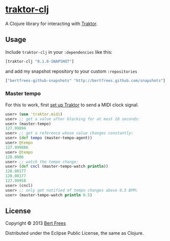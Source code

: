 [traktor-clj][]
===============
A Clojure library for interacting with [Traktor][].

Usage
-----
Include `traktor-clj` in your `:dependencies` like this:

```clojure
[traktor-clj "0.1.0-SNAPSHOT"]
```

and add my snapshot repository to your custom `:repositories`

```clojure
["bertfrees-github-snapshots" "http://bertfrees.github.com/snapshots"]
```

### Master tempo
For this to work, first [set up Traktor](http://www.native-instruments.com/knowledge/questions/817/How+to+send+a+MIDI+clock+sync+signal+from+TRAKTOR%3F) to send a MIDI clock signal.

```clojure
user> (use 'traktor.midi)
user> ;; get a value after blocking for at most 10 seconds:
user> (master-tempo)
127.99894
user> ;; get a reference whose value changes constantly:
user> (def tempo (master-tempo-agent))
user> @tempo
127.999886
user> @tempo
128.0006
user> ;; watch the tempo change:
user> (def cncl (master-tempo-watch println))
128.00177
128.00177
127.99958
user> (cncl)
user> ;; only get notified of tempo changes above 0.5 BPM:
user> (master-tempo-watch println 0.5)
```

License
-------
Copyright © 2013 [Bert Frees][bert]

Distributed under the Eclipse Public License, the same as Clojure.

[traktor-clj]: http://github.com/traktor-clj
[traktor]: http://www.native-instruments.com/en/traktor/
[bert]: http://github.com/bertfrees